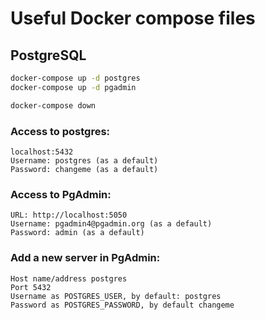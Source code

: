 # Useful Docker compose files

## PostgreSQL

```bash
docker-compose up -d postgres
docker-compose up -d pgadmin

docker-compose down
```

### Access to postgres:

    localhost:5432
    Username: postgres (as a default)
    Password: changeme (as a default)

### Access to PgAdmin:

    URL: http://localhost:5050
    Username: pgadmin4@pgadmin.org (as a default)
    Password: admin (as a default)

### Add a new server in PgAdmin:

    Host name/address postgres
    Port 5432
    Username as POSTGRES_USER, by default: postgres
    Password as POSTGRES_PASSWORD, by default changeme

